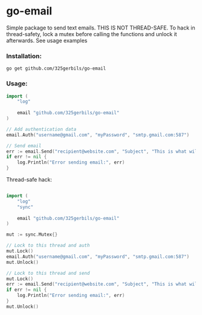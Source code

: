 # go-email

Simple package to send text emails. THIS IS NOT THREAD-SAFE. To hack in thread-safety, lock a mutex before calling the functions and unlock it afterwards. See usage examples

### Installation:

`go get github.com/325gerbils/go-email`

### Usage:

```go
import (
    "log"
    
    email "github.com/325gerbils/go-email"
)

// Add authentication data
email.Auth("username@gmail.com", "myPassword", "smtp.gmail.com:587")

// Send email
err := email.Send("recipient@website.com", "Subject", "This is what will appear in the email body")
if err != nil {
    log.Println("Error sending email:", err)
}
```

Thread-safe hack:

```go

import (
    "log"
    "sync"
    
    email "github.com/325gerbils/go-email"
)

mut := sync.Mutex{}

// Lock to this thread and auth
mut.Lock()
email.Auth("username@gmail.com", "myPassword", "smtp.gmail.com:587")
mut.Unlock()

// Lock to this thread and send
mut.Lock()
err := email.Send("recipient@website.com", "Subject", "This is what will appear in the email body")
if err != nil {
    log.Println("Error sending email:", err)
}
mut.Unlock()
```
